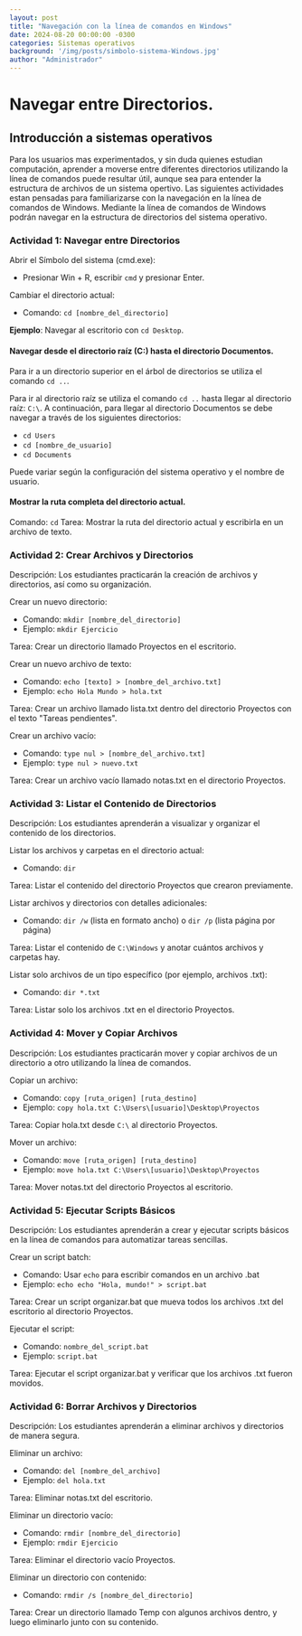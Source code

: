 ```yaml
---
layout: post
title: "Navegación con la línea de comandos en Windows"
date: 2024-08-20 00:00:00 -0300
categories: Sistemas operativos
background: '/img/posts/simbolo-sistema-Windows.jpg'
author: "Administrador"
---
```


# Navegar entre Directorios.
## Introducción a sistemas operativos

Para los usuarios mas experimentados, y sin duda quienes estudian computación, aprender a moverse entre diferentes directorios utilizando la línea de comandos puede resultar útil, aunque sea para entender la estructura de archivos de un sistema opertivo. 
Las siguientes actividades estan pensadas para familiarizarse con la navegación en la línea de comandos de Windows. Mediante la línea de comandos de Windows podrán navegar en la estructura de directorios del sistema operativo.

### Actividad 1: Navegar entre Directorios
Abrir el Símbolo del sistema (cmd.exe):
* Presionar Win + R, escribir `cmd` y presionar Enter.

Cambiar el directorio actual:
* Comando: `cd [nombre_del_directorio]`

**Ejemplo**: Navegar al escritorio con `cd Desktop`.

#### Navegar desde el directorio raíz (C:) hasta el directorio Documentos.

Para ir a un directorio superior en el árbol de directorios se utiliza el comando `cd ..`.

Para ir al directorio raíz se utiliza el comando `cd ..` hasta llegar al directorio raíz: `C:\`. A continuación, para llegar al directorio Documentos se debe navegar a través de los siguientes directorios:
* `cd Users`
* `cd [nombre_de_usuario]`
* `cd Documents`

Puede variar según la configuración del sistema operativo y el nombre de usuario.

#### Mostrar la ruta completa del directorio actual.
Comando: `cd`
Tarea:
Mostrar la ruta del directorio actual y escribirla en un archivo de texto.

### Actividad 2: Crear Archivos y Directorios

Descripción: Los estudiantes practicarán la creación de archivos y directorios, así como su organización.

Crear un nuevo directorio:
* Comando: `mkdir [nombre_del_directorio]`
* Ejemplo: `mkdir Ejercicio`

Tarea:
Crear un directorio llamado Proyectos en el escritorio.

Crear un nuevo archivo de texto:
* Comando: `echo [texto] > [nombre_del_archivo.txt]`
* Ejemplo: `echo Hola Mundo > hola.txt`

Tarea:
Crear un archivo llamado lista.txt dentro del directorio Proyectos con el texto "Tareas pendientes".

Crear un archivo vacío:
* Comando: `type nul > [nombre_del_archivo.txt]`
* Ejemplo: `type nul > nuevo.txt`

Tarea:
Crear un archivo vacío llamado notas.txt en el directorio Proyectos.

### Actividad 3: Listar el Contenido de Directorios
Descripción: Los estudiantes aprenderán a visualizar y organizar el contenido de los directorios.

Listar los archivos y carpetas en el directorio actual:
* Comando: `dir`

Tarea:
Listar el contenido del directorio Proyectos que crearon previamente.

Listar archivos y directorios con detalles adicionales:
* Comando: `dir /w` (lista en formato ancho) o `dir /p` (lista página por página)

Tarea:
Listar el contenido de `C:\Windows` y anotar cuántos archivos y carpetas hay.

Listar solo archivos de un tipo específico (por ejemplo, archivos .txt):
* Comando: `dir *.txt`

Tarea:
Listar solo los archivos .txt en el directorio Proyectos.

### Actividad 4: Mover y Copiar Archivos
Descripción: Los estudiantes practicarán mover y copiar archivos de un directorio a otro utilizando la línea de comandos.

Copiar un archivo:
* Comando: `copy [ruta_origen] [ruta_destino]`
* Ejemplo: `copy hola.txt C:\Users\[usuario]\Desktop\Proyectos`

Tarea:
Copiar hola.txt desde `C:\` al directorio Proyectos.

Mover un archivo:
* Comando: `move [ruta_origen] [ruta_destino]`
* Ejemplo: `move hola.txt C:\Users\[usuario]\Desktop\Proyectos`

Tarea:
Mover notas.txt del directorio Proyectos al escritorio.

### Actividad 5: Ejecutar Scripts Básicos

Descripción: Los estudiantes aprenderán a crear y ejecutar scripts básicos en la línea de comandos para automatizar tareas sencillas.

Crear un script batch:
* Comando: Usar `echo` para escribir comandos en un archivo .bat
* Ejemplo: `echo echo "Hola, mundo!" > script.bat`

Tarea:
Crear un script organizar.bat que mueva todos los archivos .txt del escritorio al directorio Proyectos.

Ejecutar el script:
* Comando: `nombre_del_script.bat`
* Ejemplo: `script.bat`

Tarea:
Ejecutar el script organizar.bat y verificar que los archivos .txt fueron movidos.

### Actividad 6: Borrar Archivos y Directorios

Descripción: Los estudiantes aprenderán a eliminar archivos y directorios de manera segura.

Eliminar un archivo:
* Comando: `del [nombre_del_archivo]`
* Ejemplo: `del hola.txt`

Tarea:
Eliminar notas.txt del escritorio.

Eliminar un directorio vacío:
* Comando: `rmdir [nombre_del_directorio]`
* Ejemplo: `rmdir Ejercicio`

Tarea:
Eliminar el directorio vacío Proyectos.

Eliminar un directorio con contenido:
* Comando: `rmdir /s [nombre_del_directorio]`

Tarea:
Crear un directorio llamado Temp con algunos archivos dentro, y luego eliminarlo junto con su contenido.

[jekyll-docs]: https://jekyllrb.com/docs/home
[jekyll-gh]: https://github.com/jekyll/jekyll
[jekyll-talk]: https://talk.jekyllrb.com/
